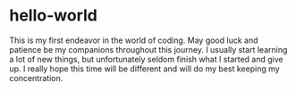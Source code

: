 # hello-world
This is my first endeavor in the world of coding. May good luck and patience be my companions throughout this journey.
I usually start learning a lot of new things, but unfortunately seldom finish what I started and give up. I really hope this time will be different and will do my best keeping my concentration.
